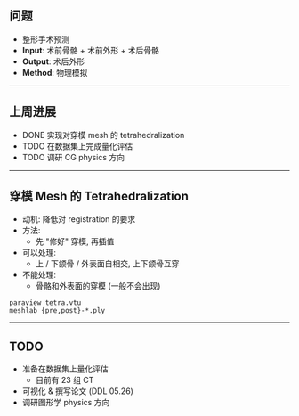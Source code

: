 ## 问题

- 整形手术预测
- **Input**: 术前骨骼 + 术前外形 + 术后骨骼
- **Output**: 术后外形
- **Method**: 物理模拟

---

## 上周进展

- DONE 实现对穿模 mesh 的 tetrahedralization
- TODO 在数据集上完成量化评估
- TODO 调研 CG physics 方向

---

## 穿模 Mesh 的 Tetrahedralization

- 动机: 降低对 registration 的要求
- 方法:
  - 先 "修好" 穿模, 再插值
- 可以处理:
  - 上 / 下颌骨 / 外表面自相交, 上下颌骨互穿
- 不能处理:
  - 骨骼和外表面的穿模 (一般不会出现)

```shell
paraview tetra.vtu
meshlab {pre,post}-*.ply
```

---

## TODO

- 准备在数据集上量化评估
  - 目前有 23 组 CT
- 可视化 \& 撰写论文 (DDL 05.26)
- 调研图形学 physics 方向
